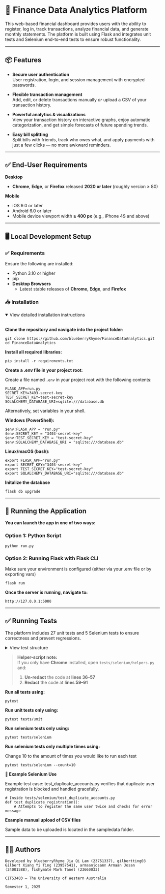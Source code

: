 # 💸 Finance Data Analytics Platform

This web-based financial dashboard provides users with the ability to register, log in, track transactions, analyze financial data, and generate monthly statements. The platform is built using Flask and integrates unit tests and Selenium end-to-end tests to ensure robust functionality.

---

## 📦 Features

- **Secure user authentication**  
  User registration, login, and session management with encrypted passwords.  

- **Flexible transaction management**  
  Add, edit, or delete transactions manually _or_ upload a CSV of your transaction history.  

- **Powerful analytics & visualizations**  
  View your transaction history on interactive graphs, enjoy automatic categorization, and get simple forecasts of future spending trends.  

- **Easy bill splitting**  
  Split bills with friends, track who owes what, and apply payments with just a few clicks — no more awkward reminders.

---

## ✅ End-User Requirements

**Desktop**  
  - **Chrome**, **Edge**, or **Firefox** released **2020 or later** (roughly version ≥ 80)  

**Mobile**  
  - iOS 9.0 or later
  - Android 6.0 or later
  - Mobile device viewport width **≥ 400 px** (e.g., iPhone 4S and above)

---

## 🖥️ Local Development Setup

### ✅ Requirements

Ensure the following are installed:
- Python 3.10 or higher
- pip
- **Desktop Browsers**  
  - Latest stable releases of **Chrome**, **Edge**, and **Firefox**  

### 📥 Installation

<details open>
<summary>View detailed installation instructions</summary>
<br>
  
**Clone the repository and navigate into the project folder:**

```
git clone https://github.com/blueberryRhyme/FinanceDataAnalytics.git
cd FinanceDataAnalytics
```

**Install all required libraries:**

```
pip install -r requirements.txt
```

**Create a .env file in your project root:**

Create a file named `.env` in your project root with the following contents:

```
FLASK_APP=run.py
SECRET_KEY=3403-secret-key
TEST_SECRET_KEY=test-secret-key
SQLALCHEMY_DATABASE_URI=sqlite:///database.db
```

Alternatively, set variables in your shell.

**Windows (PowerShell):**

```
$env:FLASK_APP = "run.py"
$env:SECRET_KEY = "3403-secret-key"
$env:TEST_SECRET_KEY = "test-secret-key"
$env:SQLALCHEMY_DATABASE_URI = "sqlite:///database.db"
```

**Linux/macOS (bash):**

```
export FLASK_APP="run.py"
export SECRET_KEY="3403-secret-key"
export TEST_SECRET_KEY="test-secret-key"
export SQLALCHEMY_DATABASE_URI="sqlite:///database.db"
```

**Initalize the database**

```
flask db upgrade
```
</details>

---

## 🚀 Running the Application

**You can launch the app in one of two ways:**


### Option 1: Python Script

```
python run.py
```

### Option 2: Running Flask with Flask CLI

Make sure your environment is configured (either via your .env file or by exporting vars)

```
flask run
```

**Once the server is running, navigate to:**

```
http://127.0.0.1:5000
```

---

## ✅ Running Tests

The platform includes 27 unit tests and 5 Selenium tests to ensure correctness and prevent regressions.


<details>
<summary>View test structure</summary>
<br>
  
**📁 Test Structure**

```
sampledata
tests/
├── unit/
│   └── test_models.py
│   └── test_auth.py
│   └── test_routes.py
├── selenium/
│   └── helpers.py
│   └── test_registration.py
│   └── test_login_flow.py
│   └── test_monthly_statements.py
│   └── test_duplicate_accounts.py
│   └── test_split_bill_only.py
```

</details>


> **Helper-script note:**  
> If you only have **Chrome** installed, open `tests/selenium/helpers.py` and:
> 1. **Un-redact** the code at **lines 36–57**  
> 2. **Redact** the code at **lines 59–91**  


**Run all tests using:**

```
pytest
```

**Run unit tests only using:**

```
pytest tests/unit
```

**Run selenium tests only using:**

```
pytest tests/selenium
```

**Run selenium tests only multiple times using:**

Change 10 to the amount of times you would like to run each test

```
pytest tests/selenium --count=10
```

**🧪 Example Selenium Use**

Example test case: test_duplicate_accounts.py verifies that duplicate user registration is blocked and handled gracefully.

```
# Inside tests/selenium/test_duplicate_accounts.py
def test_duplicate_registration():
    # Attempts to register the same user twice and checks for error message
```

**Example manual upload of CSV files**

Sample data to be uploaded is located in the sampledata folder.


---

## 👨‍💻 Authors

```
Developed by blueberryRhyme Jia Qi Lam (23751337), gilbertting03 Gilbert Xiang Yi Ting (23957541), armaanjosann Armaan Josan (24001588), fishymate Mark Tanel (23660033)

CITS3403 — The University of Western Australia

Semester 1, 2025
```
